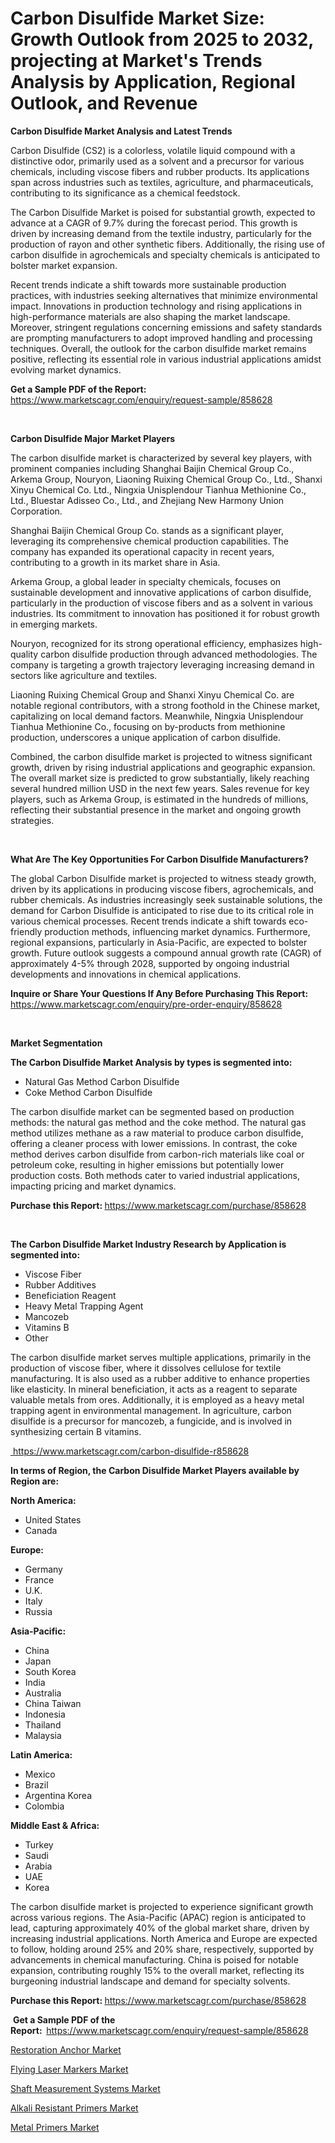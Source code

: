 <p><h1>Carbon Disulfide Market Size: Growth Outlook from 2025 to 2032, projecting at Market's Trends Analysis by Application, Regional Outlook, and Revenue</h1></p><p><strong>Carbon Disulfide Market Analysis and Latest Trends</strong></p>
<p><p>Carbon Disulfide (CS2) is a colorless, volatile liquid compound with a distinctive odor, primarily used as a solvent and a precursor for various chemicals, including viscose fibers and rubber products. Its applications span across industries such as textiles, agriculture, and pharmaceuticals, contributing to its significance as a chemical feedstock.</p><p>The Carbon Disulfide Market is poised for substantial growth, expected to advance at a CAGR of 9.7% during the forecast period. This growth is driven by increasing demand from the textile industry, particularly for the production of rayon and other synthetic fibers. Additionally, the rising use of carbon disulfide in agrochemicals and specialty chemicals is anticipated to bolster market expansion.</p><p>Recent trends indicate a shift towards more sustainable production practices, with industries seeking alternatives that minimize environmental impact. Innovations in production technology and rising applications in high-performance materials are also shaping the market landscape. Moreover, stringent regulations concerning emissions and safety standards are prompting manufacturers to adopt improved handling and processing techniques. Overall, the outlook for the carbon disulfide market remains positive, reflecting its essential role in various industrial applications amidst evolving market dynamics.</p></p>
<p><strong>Get a Sample PDF of the Report:&nbsp;</strong> <a href="https://www.marketscagr.com/enquiry/request-sample/858628?utm_campaign=2012&utm_medium=2&utm_source=Github&utm_content=ia&utm_term=31032025&utm_id=carbon-disulfide">https://www.marketscagr.com/enquiry/request-sample/858628</a></p>
<p>&nbsp;</p>
<p><strong>Carbon Disulfide Major Market Players</strong></p>
<p><p>The carbon disulfide market is characterized by several key players, with prominent companies including Shanghai Baijin Chemical Group Co., Arkema Group, Nouryon, Liaoning Ruixing Chemical Group Co., Ltd., Shanxi Xinyu Chemical Co. Ltd., Ningxia Unisplendour Tianhua Methionine Co., Ltd., Bluestar Adisseo Co., Ltd., and Zhejiang New Harmony Union Corporation. </p><p>Shanghai Baijin Chemical Group Co. stands as a significant player, leveraging its comprehensive chemical production capabilities. The company has expanded its operational capacity in recent years, contributing to a growth in its market share in Asia.</p><p>Arkema Group, a global leader in specialty chemicals, focuses on sustainable development and innovative applications of carbon disulfide, particularly in the production of viscose fibers and as a solvent in various industries. Its commitment to innovation has positioned it for robust growth in emerging markets.</p><p>Nouryon, recognized for its strong operational efficiency, emphasizes high-quality carbon disulfide production through advanced methodologies. The company is targeting a growth trajectory leveraging increasing demand in sectors like agriculture and textiles.</p><p>Liaoning Ruixing Chemical Group and Shanxi Xinyu Chemical Co. are notable regional contributors, with a strong foothold in the Chinese market, capitalizing on local demand factors. Meanwhile, Ningxia Unisplendour Tianhua Methionine Co., focusing on by-products from methionine production, underscores a unique application of carbon disulfide.</p><p>Combined, the carbon disulfide market is projected to witness significant growth, driven by rising industrial applications and geographic expansion. The overall market size is predicted to grow substantially, likely reaching several hundred million USD in the next few years. Sales revenue for key players, such as Arkema Group, is estimated in the hundreds of millions, reflecting their substantial presence in the market and ongoing growth strategies.</p></p>
<p>&nbsp;</p>
<p><strong>What Are The Key Opportunities For Carbon Disulfide Manufacturers?</strong></p>
<p><p>The global Carbon Disulfide market is projected to witness steady growth, driven by its applications in producing viscose fibers, agrochemicals, and rubber chemicals. As industries increasingly seek sustainable solutions, the demand for Carbon Disulfide is anticipated to rise due to its critical role in various chemical processes. Recent trends indicate a shift towards eco-friendly production methods, influencing market dynamics. Furthermore, regional expansions, particularly in Asia-Pacific, are expected to bolster growth. Future outlook suggests a compound annual growth rate (CAGR) of approximately 4-5% through 2028, supported by ongoing industrial developments and innovations in chemical applications.</p></p>
<p><strong>Inquire or Share Your Questions If Any Before Purchasing This Report:</strong> <a href="https://www.marketscagr.com/enquiry/pre-order-enquiry/858628?utm_campaign=2012&utm_medium=2&utm_source=Github&utm_content=ia&utm_term=31032025&utm_id=carbon-disulfide">https://www.marketscagr.com/enquiry/pre-order-enquiry/858628</a></p>
<p>&nbsp;</p>
<p><strong>Market Segmentation</strong></p>
<p><strong>The Carbon Disulfide Market Analysis by types is segmented into:</strong></p>
<p><ul><li>Natural Gas Method Carbon Disulfide</li><li>Coke Method Carbon Disulfide</li></ul></p>
<p><p>The carbon disulfide market can be segmented based on production methods: the natural gas method and the coke method. The natural gas method utilizes methane as a raw material to produce carbon disulfide, offering a cleaner process with lower emissions. In contrast, the coke method derives carbon disulfide from carbon-rich materials like coal or petroleum coke, resulting in higher emissions but potentially lower production costs. Both methods cater to varied industrial applications, impacting pricing and market dynamics.</p></p>
<p><strong>Purchase this Report:&nbsp;</strong><a href="https://www.marketscagr.com/purchase/858628?utm_campaign=2012&utm_medium=2&utm_source=Github&utm_content=ia&utm_term=31032025&utm_id=carbon-disulfide">https://www.marketscagr.com/purchase/858628</a></p>
<p>&nbsp;</p>
<p><strong>The Carbon Disulfide Market Industry Research by Application is segmented into:</strong></p>
<p><ul><li>Viscose Fiber</li><li>Rubber Additives</li><li>Beneficiation Reagent</li><li>Heavy Metal Trapping Agent</li><li>Mancozeb</li><li>Vitamins B</li><li>Other</li></ul></p>
<p><p>The carbon disulfide market serves multiple applications, primarily in the production of viscose fiber, where it dissolves cellulose for textile manufacturing. It is also used as a rubber additive to enhance properties like elasticity. In mineral beneficiation, it acts as a reagent to separate valuable metals from ores. Additionally, it is employed as a heavy metal trapping agent in environmental management. In agriculture, carbon disulfide is a precursor for mancozeb, a fungicide, and is involved in synthesizing certain B vitamins.</p></p>
<p><a href="https://www.marketscagr.com/carbon-disulfide-r858628?utm_campaign=2012&utm_medium=2&utm_source=Github&utm_content=ia&utm_term=31032025&utm_id=carbon-disulfide">&nbsp;https://www.marketscagr.com/carbon-disulfide-r858628</a></p>
<p><strong>In terms of Region, the Carbon Disulfide Market Players available by Region are:</strong></p>
<p>
    <p> <strong> North America: </strong>
        <ul>
            <li>United States</li>
            <li>Canada</li>
        </ul>
        </p> 
    <p> <strong> Europe: </strong>
        <ul>
            <li>Germany</li>
            <li>France</li>
            <li>U.K.</li>
            <li>Italy</li>
            <li>Russia</li>
        </ul>
        </p> 
    <p> <strong> Asia-Pacific: </strong>
        <ul>
            <li>China</li>
            <li>Japan</li>
            <li>South Korea</li>
            <li>India</li>
            <li>Australia</li>
            <li>China Taiwan</li>
            <li>Indonesia</li>
            <li>Thailand</li>
            <li>Malaysia</li>
        </ul>
        </p> 
    <p> <strong> Latin America: </strong>
        <ul>
            <li>Mexico</li>
            <li>Brazil</li>
            <li>Argentina Korea</li>
            <li>Colombia</li>
        </ul>
        </p> 
    <p> <strong> Middle East & Africa: </strong>
        <ul>
            <li>Turkey</li>
            <li>Saudi</li>
            <li>Arabia</li>
            <li>UAE</li>
            <li>Korea</li>
        </ul>
    </p>
    </p>
<p><p>The carbon disulfide market is projected to experience significant growth across various regions. The Asia-Pacific (APAC) region is anticipated to lead, capturing approximately 40% of the global market share, driven by increasing industrial applications. North America and Europe are expected to follow, holding around 25% and 20% share, respectively, supported by advancements in chemical manufacturing. China is poised for notable expansion, contributing roughly 15% to the overall market, reflecting its burgeoning industrial landscape and demand for specialty solvents.</p></p>
<p><strong>Purchase this Report: </strong><a href="https://www.marketscagr.com/purchase/858628?utm_campaign=2012&utm_medium=2&utm_source=Github&utm_content=ia&utm_term=31032025&utm_id=carbon-disulfide">https://www.marketscagr.com/purchase/858628</a></p>
<p>&nbsp;<strong>Get a Sample PDF of the Report:&nbsp;&nbsp;</strong><a href="https://www.marketscagr.com/enquiry/request-sample/858628?utm_campaign=2012&utm_medium=2&utm_source=Github&utm_content=ia&utm_term=31032025&utm_id=carbon-disulfide">https://www.marketscagr.com/enquiry/request-sample/858628</a></p>
<p><strong></strong></p>
<p><p><a href="https://www.linkedin.com/pulse/study-restoration-anchor-market-offeringdata-concerning-gam3e?utm_campaign=2012&utm_medium=2&utm_source=Github&utm_content=ia&utm_term=31032025&utm_id=carbon-disulfide">Restoration Anchor Market</a></p><p><a href="https://www.linkedin.com/pulse/flying-laser-markers-market-overview-industry-growth-mzype?utm_campaign=2012&utm_medium=2&utm_source=Github&utm_content=ia&utm_term=31032025&utm_id=carbon-disulfide">Flying Laser Markers Market</a></p><p><a href="https://www.linkedin.com/pulse/shaft-measurement-systems-market-analysis-report-key-growth-yznie?utm_campaign=2012&utm_medium=2&utm_source=Github&utm_content=ia&utm_term=31032025&utm_id=carbon-disulfide">Shaft Measurement Systems Market</a></p><p><a href="https://github.com/rndwazeri/Market-Research-Report-List-1/blob/main/alkali-resistant-primers-market.md?utm_campaign=2012&utm_medium=2&utm_source=Github&utm_content=ia&utm_term=31032025&utm_id=carbon-disulfide">Alkali Resistant Primers Market</a></p><p><a href="https://github.com/resiebustin/Market-Research-Report-List-1/blob/main/metal-primers-market.md?utm_campaign=2012&utm_medium=2&utm_source=Github&utm_content=ia&utm_term=31032025&utm_id=carbon-disulfide">Metal Primers Market</a></p></p>